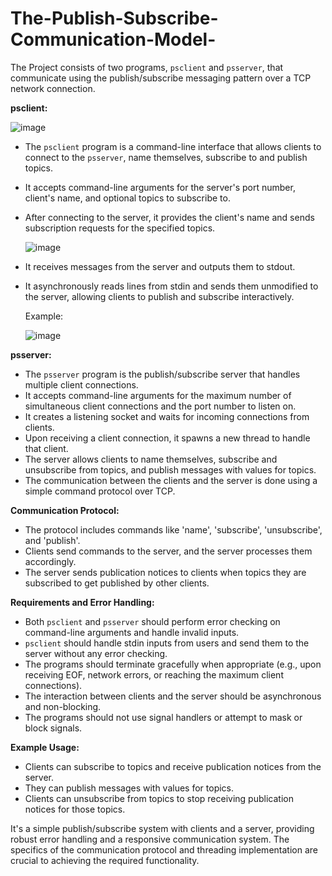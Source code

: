 # The-Publish-Subscribe-Communication-Model-

The Project consists of two programs, `psclient` and `psserver`, that communicate using the publish/subscribe messaging pattern over a TCP network connection.

**psclient:**

![image](https://github.com/Mohamad11Dab/The-Publish-Subscribe-Communication-Model-/assets/114811082/3a29de0c-1527-4bbf-8c8d-5fd43d9ebda3)

- The `psclient` program is a command-line interface that allows clients to connect to the `psserver`, name themselves, subscribe to and publish topics.
- It accepts command-line arguments for the server's port number, client's name, and optional topics to subscribe to.
- After connecting to the server, it provides the client's name and sends subscription requests for the specified topics.

  ![image](https://github.com/Mohamad11Dab/The-Publish-Subscribe-Communication-Model-/assets/114811082/6b4d85b9-8ab0-4b4b-8e0f-f3a09efeda88)

- It receives messages from the server and outputs them to stdout.
- It asynchronously reads lines from stdin and sends them unmodified to the server, allowing clients to publish and subscribe interactively.

  Example:

  ![image](https://github.com/Mohamad11Dab/The-Publish-Subscribe-Communication-Model-/assets/114811082/8610bf2d-a0df-409f-b79e-a01124fecd39)


**psserver:**
- The `psserver` program is the publish/subscribe server that handles multiple client connections.
- It accepts command-line arguments for the maximum number of simultaneous client connections and the port number to listen on.
- It creates a listening socket and waits for incoming connections from clients.
- Upon receiving a client connection, it spawns a new thread to handle that client.
- The server allows clients to name themselves, subscribe and unsubscribe from topics, and publish messages with values for topics.
- The communication between the clients and the server is done using a simple command protocol over TCP.

**Communication Protocol:**
- The protocol includes commands like 'name', 'subscribe', 'unsubscribe', and 'publish'.
- Clients send commands to the server, and the server processes them accordingly.
- The server sends publication notices to clients when topics they are subscribed to get published by other clients.

**Requirements and Error Handling:**
- Both `psclient` and `psserver` should perform error checking on command-line arguments and handle invalid inputs.
- `psclient` should handle stdin inputs from users and send them to the server without any error checking.
- The programs should terminate gracefully when appropriate (e.g., upon receiving EOF, network errors, or reaching the maximum client connections).
- The interaction between clients and the server should be asynchronous and non-blocking.
- The programs should not use signal handlers or attempt to mask or block signals.

**Example Usage:**
- Clients can subscribe to topics and receive publication notices from the server.
- They can publish messages with values for topics.
- Clients can unsubscribe from topics to stop receiving publication notices for those topics.

It's a simple publish/subscribe system with clients and a server, providing robust error handling and a responsive communication system. The specifics of the communication protocol and threading implementation are crucial to achieving the required functionality.
